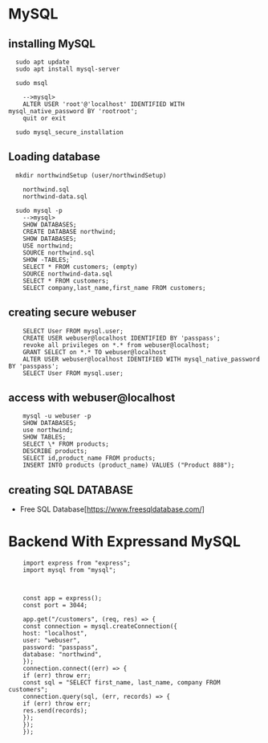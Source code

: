 # MySQL

## installing MySQL

      sudo apt update
      sudo apt install mysql-server

      sudo msql

        -->mysql>
        ALTER USER 'root'@'localhost' IDENTIFIED WITH mysql_native_password BY 'rootroot';
        quit or exit

      sudo mysql_secure_installation

## Loading database

      mkdir northwindSetup (user/northwindSetup)

        northwind.sql
        northwind-data.sql

      sudo mysql -p
        -->mysql>
        SHOW DATABASES;
        CREATE DATABASE northwind;
        SHOW DATABASES;
        USE northwind;
        SOURCE northwind.sql
        SHOW -TABLES;`
        SELECT * FROM customers; (empty)
        SOURCE northwind-data.sql
        SELECT * FROM customers;
        SELECT company,last_name,first_name FROM customers;

## creating secure webuser

        SELECT User FROM mysql.user;
        CREATE USER webuser@localhost IDENTIFIED BY 'passpass';
        revoke all privileges on *.* from webuser@localhost;
        GRANT SELECT on *.* TO webuser@localhost
        ALTER USER webuser@localhost IDENTIFIED WITH mysql_native_password BY 'passpass';
        SELECT User FROM mysql.user;

## access with webuser@localhost

        mysql -u webuser -p
        SHOW DATABASES;
        use northwind;
        SHOW TABLES;
        SELECT \* FROM products;
        DESCRIBE products;
        SELECT id,product_name FROM products;
        INSERT INTO products (product_name) VALUES ("Product 888");

## creating SQL DATABASE

- Free SQL Database[https://www.freesqldatabase.com/]

# Backend With Expressand MySQL

        import express from "express";
        import mysql from "mysql";



        const app = express();
        const port = 3044;

        app.get("/customers", (req, res) => {
        const connection = mysql.createConnection({
        host: "localhost",
        user: "webuser",
        password: "passpass",
        database: "northwind",
        });
        connection.connect((err) => {
        if (err) throw err;
        const sql = "SELECT first_name, last_name, company FROM customers";
        connection.query(sql, (err, records) => {
        if (err) throw err;
        res.send(records);
        });
        });
        });
